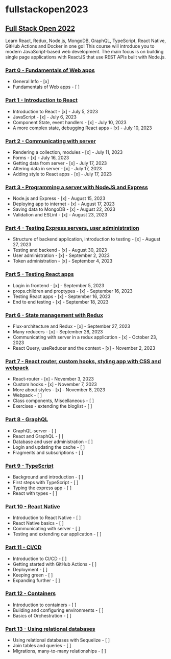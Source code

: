 # fullstackopen2023

## [Full Stack Open 2022](https://fullstackopen.com/en/)

Learn React, Redux, Node.js, MongoDB, GraphQL, TypeScript, React Native, GitHub Actions and Docker in one go! This course will introduce you to modern JavaScript-based web development. The main focus is on building single page applications with ReactJS that use REST APIs built with Node.js.

### [Part 0 - Fundamentals of Web apps](https://fullstackopen.com/en/part0)

- General Info - [x]
- Fundamentals of Web apps - [ ]

### [Part 1 - Introduction to React](https://fullstackopen.com/en/part1)

- Introduction to React - [x] - July 5, 2023
- JavaScript - [x] - July 6, 2023
- Component State, event handlers - [x] - July 10, 2023
- A more complex state, debugging React apps - [x] - July 10, 2023

### [Part 2 - Communicating with server](https://fullstackopen.com/en/part2)

- Rendering a collection, modules - [x] - July 11, 2023
- Forms - [x] - July 16, 2023
- Getting data from server - [x] - July 17, 2023
- Altering data in server - [x] - July 17, 2023
- Adding style to React apps - [x] - July 17, 2023

### [Part 3 - Programming a server with NodeJS and Express](https://fullstackopen.com/en/part3)

- Node.js and Express - [x] - August 15, 2023
- Deploying app to internet - [x] - August 17, 2023
- Saving data to MongoDB - [x] - August 22, 2023
- Validation and ESLint - [x] - August 23, 2023

### [Part 4 - Testing Express servers, user administration](https://fullstackopen.com/en/part4)

- Structure of backend application, introduction to testing - [x] - August 27, 2023
- Testing and backend - [x] - August 30, 2023
- User administration - [x] - September 2, 2023
- Token administration - [x] - September 4, 2023

### [Part 5 - Testing React apps](https://fullstackopen.com/en/part5)

- Login in frontend - [x] - September 5, 2023
- props.children and proptypes - [x] - September 16, 2023
- Testing React apps - [x] - September 16, 2023
- End to end testing - [x] - September 18, 2023

### [Part 6 - State management with Redux](https://fullstackopen.com/en/part6)

- Flux-architecture and Redux - [x] - September 27, 2023
- Many reducers - [x] - September 28, 2023
- Communicating with server in a redux application - [x] - October 23, 2023
- React Query, useReducer and the context - [x] - November 2, 2023

### [Part 7 - React router, custom hooks, styling app with CSS and webpack](https://fullstackopen.com/en/part7)

- React-router - [x] - November 3, 2023
- Custom hooks - [x] - November 7, 2023
- More about styles - [x] - November 8, 2023
- Webpack - [ ]
- Class components, Miscellaneous - [ ]
- Exercises - extending the bloglist - [ ]

### [Part 8 - GraphQL](https://fullstackopen.com/en/part8)

- GraphQL-server - [ ]
- React and GraphQL - [ ]
- Database and user administration - [ ]
- Login and updating the cache - [ ]
- Fragments and subscriptions - [ ]

### [Part 9 - TypeScript](https://fullstackopen.com/en/part9)

- Background and introduction - [ ]
- First steps with TypeScript - [ ]
- Typing the express app - [ ]
- React with types - [ ]

### [Part 10 - React Native](https://fullstackopen.com/en/part10)

- Introduction to React Native - [ ]
- React Native basics - [ ]
- Communicating with server - [ ]
- Testing and extending our application - [ ]

### [Part 11 - CI/CD](https://fullstackopen.com/en/part11)

- Introduction to CI/CD - [ ]
- Getting started with GitHub Actions - [ ]
- Deployment - [ ]
- Keeping green - [ ]
- Expanding further - [ ]

### [Part 12 - Containers](https://fullstackopen.com/en/part12)

- Introduction to containers - [ ]
- Building and configuring environments - [ ]
- Basics of Orchestration - [ ]

### [Part 13 - Using relational databases](https://fullstackopen.com/en/part13)

- Using relational databases with Sequelize - [ ]
- Join tables and queries - [ ]
- Migrations, many-to-many relationships - [ ] 
